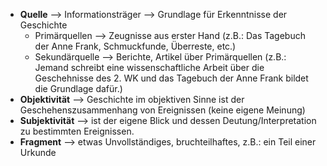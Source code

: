 - **Quelle** --> Informationsträger --> Grundlage für Erkenntnisse der Geschichte
	- Primärquellen --> Zeugnisse aus erster Hand (z.B.: Das Tagebuch der Anne Frank, Schmuckfunde, Überreste, etc.)
	- Sekundärquelle --> Berichte, Artikel über Primärquellen (z.B.: Jemand schreibt eine wissenschaftliche Arbeit über die Geschehnisse des 2. WK und das Tagebuch der Anne Frank bildet die Grundlage dafür.)
- **Objektivität** --> Geschichte im objektiven Sinne ist der Geschehenszusammenhang von Ereignissen (keine eigene Meinung)
- **Subjektivität** --> ist der eigene Blick und dessen Deutung/Interpretation zu bestimmten Ereignissen.
- **Fragment** --> etwas Unvollständiges, bruchteilhaftes, z.B.: ein Teil einer Urkunde
